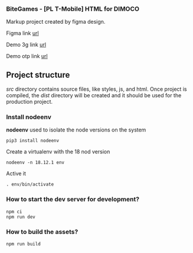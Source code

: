 ### BiteGames - [PL T-Mobile] HTML for DIMOCO ###

Markup project created by figma design.


Figma link [url](https://www.figma.com/file/QYwKAQAwoG7fxvW6XRJj3M/PL-T-Mobile?type=design&node-id=1-35&mode=design&t=e4n0X0Y5t4KYfWnO-0 "Figma link")

Demo 3g link [url](https://pw-int.github.io/bg-t-mobile/ "Demo 3g link")

Demo otp link [url](https://pw-int.github.io/bg-t-mobile/otp.html "Demo otp link")


## Project structure ##

*src* directory contains source files, like styles, js, and html. Once project is compiled, the *dist* directory will be created and it should be used for the production project.

### Install nodeenv ###

**nodeenv** used to isolate the node versions on the system 

    pip3 install nodeenv

Create a virtualenv with the 18 nod version

    nodeenv -n 18.12.1 env

Active it 

    . env/bin/activate

### How to start the dev server for development? ###

    npm ci
    npm run dev


### How to build the assets? ###

    npm run build

